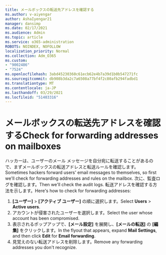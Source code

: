 ```yaml
---
title: メールボックスの転送先アドレスを確認する
ms.author: v-aiyengar
author: AshaIyengar21
manager: dansimp
ms.date: 02/17/2021
ms.audience: Admin
ms.topic: article
ms.service: o365-administration
ROBOTS: NOINDEX, NOFOLLOW
localization_priority: Normal
ms.collection: Adm_O365
ms.custom:
- "9002486"
- "7524"
ms.openlocfilehash: 3abd45230360c61ecb62e4b7a39d1b0b547271fc
ms.sourcegitcommit: db908b3da2c7a6508a77bf4f2c80afb294fadbd1
ms.translationtype: MT
ms.contentlocale: ja-JP
ms.lasthandoff: 03/29/2021
ms.locfileid: "51403316"
---
```

# <a name="check-for-forwarding-addresses-on-mailboxes"></a><span data-ttu-id="c248a-102">メールボックスの転送先アドレスを確認する</span><span class="sxs-lookup"><span data-stu-id="c248a-102">Check for forwarding addresses on mailboxes</span></span>

<span data-ttu-id="c248a-103">ハッカーは、ユーザーのメール メッセージを自分宛に転送することがあるので、まずメールボックスの転送アドレスと転送ルールを確認します。</span><span class="sxs-lookup"><span data-stu-id="c248a-103">Sometimes hackers forward users' email messages to themselves, so first we'll check for forwarding addresses and rules on the mailbox.</span></span> <span data-ttu-id="c248a-104">次に、監査ログを確認します。</span><span class="sxs-lookup"><span data-stu-id="c248a-104">Then we'll check the audit logs.</span></span> <span data-ttu-id="c248a-105">転送アドレスを確認する方法を示します。</span><span class="sxs-lookup"><span data-stu-id="c248a-105">Here's how to check for forwarding addresses:</span></span>

1. <span data-ttu-id="c248a-106">**[ユーザー]** > **[アクティブ ユーザー]** の順に選択します。</span><span class="sxs-lookup"><span data-stu-id="c248a-106">Select **Users** > **Active users**.</span></span>
1. <span data-ttu-id="c248a-107">アカウントが侵害されたユーザーを選択します。</span><span class="sxs-lookup"><span data-stu-id="c248a-107">Select the user whose account has been compromised.</span></span>
1. <span data-ttu-id="c248a-108">表示されるポップアップで、**[メール設定]** を展開し、**[メールの転送]** の **[編集]** をクリックします。</span><span class="sxs-lookup"><span data-stu-id="c248a-108">In the flyout that appears, expand **Mail Settings**, and then click **Edit** for **Email forwarding**.</span></span>
1. <span data-ttu-id="c248a-109">見覚えのない転送アドレスを削除します。</span><span class="sxs-lookup"><span data-stu-id="c248a-109">Remove any forwarding addresses you don't recognize.</span></span>